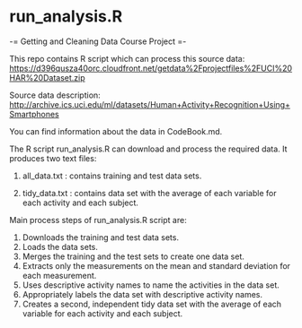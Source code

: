 run_analysis.R
==============

-= Getting and Cleaning Data Course Project =-

This repo contains R script which can process this source data:
https://d396qusza40orc.cloudfront.net/getdata%2Fprojectfiles%2FUCI%20HAR%20Dataset.zip 

Source data description: 
http://archive.ics.uci.edu/ml/datasets/Human+Activity+Recognition+Using+Smartphones

You can find information about the data in CodeBook.md.

The R script run_analysis.R can download and process the required data.
It produces two text files:

1. all_data.txt : contains training and test data sets.

2. tidy_data.txt : contains data set with the average of each variable for each activity and each subject.

Main process steps of run_analysis.R script are:

1. Downloads the training and test data sets.
2. Loads the data sets.
3. Merges the training and the test sets to create one data set.
4. Extracts only the measurements on the mean and standard deviation for each measurement.
5. Uses descriptive activity names to name the activities in the data set.
6. Appropriately labels the data set with descriptive activity names.
7. Creates a second, independent tidy data set with the average of each variable for each activity and each subject.





